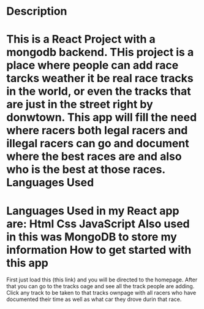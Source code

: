 Description
=================================================
This is a React Project with a mongodb backend. THis project is a place where people can add race tarcks weather it be real race tracks in the world, or even the tracks that are just in the street right by donwtown. This app will fill the need where racers both legal racers and illegal racers can go and document where the best races are and also who is the best at those races.
Languages Used
=================================================
Languages Used in my React app are:
Html
Css
JavaScript
Also used in this was MongoDB to store my information
How to get started with this app
=================================================
First just load this (this link) and you will be directed to the homepage. After that you can go to the tracks oage and see all the track people are adding. Click any track to be taken to that tracks ownpage with all racers who have documented their time as well as what car they drove durin that race. 